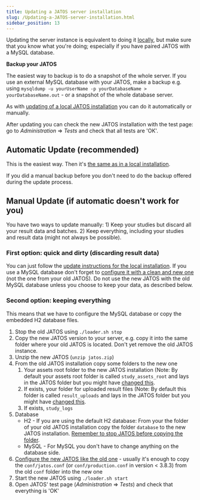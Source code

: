 ```yaml
---
title: Updating a JATOS server installation
slug: /Updating-a-JATOS-server-installation.html
sidebar_position: 13
---
```


Updating the server instance is equivalent to doing it [locally](Update-JATOS.html), but make sure that you know what you're doing; especially if you have paired JATOS with a MySQL database.

**Backup your JATOS**

The easiest way to backup is to do a snapshot of the whole server. If you use an external MySQL database with your JATOS, make a backup e.g. using `mysqldump -u yourUserName -p yourDatabaseName > yourDatabaseName.out` - or a snapshot of the whole database server.

As with [updating of a local JATOS installation](Update-JATOS.html) you can do it automatically or manually.

After updating you can check the new JATOS installation with the test page: go to _Administration_ ⇒ _Tests_ and check that all tests are 'OK'.


## Automatic Update (recommended)

This is the easiest way. Then it's [the same as in a local installation](Update-JATOS.html#automatic-updates).

If you did a manual backup before you don't need to do the backup offered during the update process.

## Manual Update (if automatic doesn't work for you)

You have two ways to update manually: 1) Keep your studies but discard all your result data and batches. 2) Keep everything, including your studies and result data (might not always be possible).

### First option: quick and dirty (discarding result data)

You can just follow the [update instructions for the local installation](Update-JATOS.html#first-easy-way-discarding-your-result-data). If you use a MySQL database don't forget to [configure it with a clean and new one](Configure-JATOS-on-a-Server.html) (not the one from your old JATOS). Do not use the new JATOS with the old MySQL database unless you choose to keep your data, as described below.

### Second option: keeping everything

This means that we have to configure the MySQL database or copy the embedded H2 database files.

1. Stop the old JATOS using `./loader.sh stop` 
1. Copy the new JATOS version to your server, e.g. copy it into the same folder where your old JATOS is located. Don't yet remove the old JATOS instance. 
1. Unzip the new JATOS (`unzip jatos.zip`)
1. From the old JATOS installation copy some folders to the new one
   1. Your assets root folder to the new JATOS installation (Note: By default your assets root folder is called `study_assets_root` and lays in the JATOS folder but you might have [changed this](Configure-JATOS-on-a-Server.html).
   1. If exists, your folder for uploaded result files (Note: By default this folder is called `result_uploads` and lays in the JATOS folder but you might have [changed this](Configure-JATOS-on-a-Server.html). 
   1. If exists, `study_logs`
1. Database
   * H2 - If you are using the default H2 database: From your the folder of your old JATOS installation copy the folder `database` to the new JATOS installation. [Remember to stop JATOS before copying the folder](Troubleshooting.html#database-is-corrupted).
   * MySQL - For MySQL you don't have to change anything on the database side.
1. [Configure the new JATOS like the old one](Configure-JATOS-on-a-Server.html) - usually it's enough to copy the `conf/jatos.conf` (or `conf/production.conf` in version < 3.8.3) from the old `conf` folder into the new one
1. Start the new JATOS using `./loader.sh start`
1. Open JATOS' test page (_Administration_ ⇒ _Tests_) and check that everything is 'OK'
 

